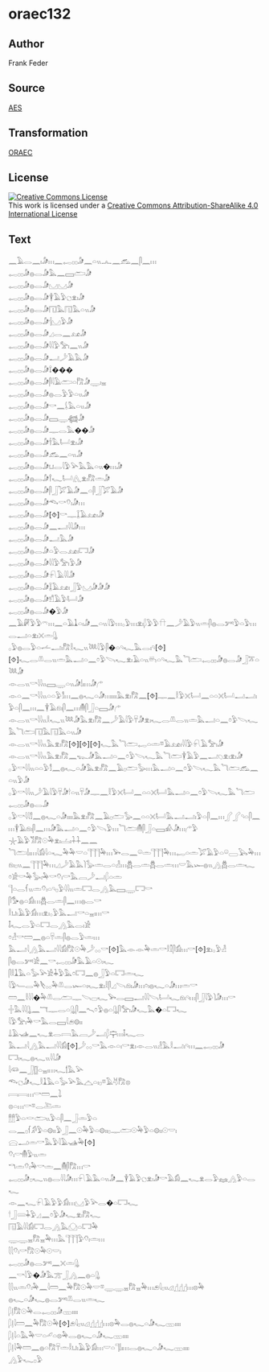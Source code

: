 # oraec132

## Author

Frank Feder

## Source

[AES](https://github.com/simondschweitzer/aes)

## Transformation

[ORAEC](https://oraec.github.io/)

## License

<a rel="license" href="http://creativecommons.org/licenses/by-sa/4.0/"><img alt="Creative Commons License" style="border-width:0" src="https://i.creativecommons.org/l/by-sa/4.0/88x31.png" /></a><br />This work is licensed under a <a rel="license" href="http://creativecommons.org/licenses/by-sa/4.0/">Creative Commons Attribution-ShareAlike 4.0 International License</a>

## Text

𓈖𓄿𓂋𓈖𓏤𓀏𓏥𓈖𓉻𓊪𓊪𓀏𓈖𓏏𓏭𓂜𓈖𓃹𓈖𓋴𓈖𓏥<br>
𓉻𓊪𓊪𓀏𓐍𓂋𓀏𓅓𓈖𓈙𓂧𓀏<br>
𓉻𓊪𓊪𓀏𓐍𓂋𓀏𓈋𓈋𓀏<br>
𓉻𓊪𓊪𓀏𓐍𓂋𓀏𓇉𓄿𓅱𓐎𓁷𓏤𓀏<br>
𓉻𓊪𓊪𓀏𓐍𓂋𓀏𓉔𓅓𓉔𓅓𓏏𓏭𓀏<br>
𓉻𓊪𓊪𓀏𓐍𓂋𓀏𓐪𓈋𓅱𓀏<br>
𓉻𓊪𓊪𓀏𓐍𓂋𓀏𓈎𓂋𓈖𓃭𓀏<br>
𓉻𓊪𓊪𓀏𓐍𓂋𓀏𓇋𓇋𓅱𓅡𓏤𓈖𓏭𓀏<br>
𓉻𓊪𓊪𓀏𓐍𓂋𓀏𓂝𓌳𓄿𓅓𓀏<br>
𓉻𓊪𓊪𓀏𓐍𓂋𓀏𓍏���<br>
𓉻𓊪𓊪𓀏𓐍𓂋𓀏𓋴𓇋𓄿𓂧𓏏𓀗𓀏𓇾𓏤𓈇<br>
𓉻𓊪𓊪𓀏𓐍𓂋𓀏𓐍𓂋𓅱𓅱𓏏𓏭𓀏<br>
𓉻𓊪𓊪𓀏𓐍𓂋𓀏𓎡𓈖𓌰𓅓𓏏𓏭𓀏<br>
𓉻𓊪𓊪𓀏𓐍𓂋𓀏𓈙𓇾𓆉𓀏<br>
𓉻𓊪𓊪𓀏𓐍𓂋𓀏𓊃𓂋𓅓��𓀏<br>
𓉻𓊪𓊪𓀏𓐍𓂋𓀏𓌂𓅓𓂡𓁷𓏤𓀏<br>
𓉻𓊪𓊪𓀏𓐍𓂋𓀏𓃹𓈖𓏏𓏭𓀏<br>
𓉻𓊪𓊪𓀏𓐍𓂋𓀏𓂓𓂋𓇋𓅱𓅪𓅓𓅓𓏏𓏭�𓏥𓀏<br>
𓉻𓊪𓊪𓀏𓐍𓂋𓀏𓍙𓆑𓂡𓂽𓁷𓏤𓀗𓏛𓀏<br>
𓉻𓊪𓊪𓀏𓐍𓂋𓀏𓋴𓃀𓅯𓄿𓀏𓈖𓏏𓋴𓃀𓅯𓄿𓀏<br>
𓉻𓊪𓊪𓀏𓐍𓂋𓀏𓆞𓎡𓄣𓏤𓀏𓏥<br>
𓉻𓊪𓊪𓀏𓐍𓂋𓀏[⯑]𓎡𓊃𓆼𓄿𓃭𓏤𓀏<br>
𓉻𓊪𓊪𓀏𓐍𓂋𓀏𓈖𓂝𓇋𓇋𓀏𓏥<br>
𓉻𓊪𓊪𓀏𓐍𓂋𓀏𓂝𓅓𓀏<br>
𓉻𓊪𓊪𓀏𓐍𓂋𓀏𓏏𓅱𓂋𓃭𓏤𓉐𓀏<br>
𓉻𓊪𓊪𓀏𓐍𓂋𓀏𓇋𓇋𓅱𓅡𓏤𓅱𓀏<br>
𓉻𓊪𓊪𓀏𓐍𓂋𓀏𓍯𓄿𓇋𓇋𓀏<br>
𓉻𓊪𓊪𓀏𓐍𓂋𓀏𓆼𓄿𓃭𓏤𓃀𓅱𓈋𓀏𓀏𓀏<br>
𓉻𓊪𓊪𓀏𓐍𓂋𓀏𓀸𓄿𓅱𓂡𓀏<br>
𓉻𓊪𓊪𓀏𓐍𓂋𓀏�𓅱𓀏<br>
𓈖𓄿𓏞𓅱𓅱𓍼𓏥𓈖𓏏𓄿𓍞𓏏𓏤𓀏𓈖𓏏𓏭𓇋𓅱𓏥𓂂𓅱𓏥𓁷𓏤𓆄𓅱𓅱𓎅𓈖𓌳𓄿𓅱𓏭𓏛𓋴𓐍𓂋𓀒𓅱𓏏𓅱𓏥𓂋𓂝𓏏𓁷𓏤𓏴𓏛𓊮<br>
𓂂𓅱𓐍𓂋𓅱𓏏𓌡𓂝𓏤𓀗𓎛𓆑𓏭𓆙𓇋𓅱𓋴�𓏏𓄹𓆑𓅓𓂋𓏤𓄹[⯑][⯑]𓆑𓂋𓌨𓂋𓏭𓏛𓅓𓂝𓏏𓈖𓏌𓅱𓌪𓆑𓁷𓏤𓄿𓏏𓏭𓄦𓏏𓄹𓆑𓅓𓆓𓂧𓉻𓊪𓊪𓀏𓐍𓂋𓀏𓃀𓎁𓏏𓆙𓀏<br>
𓁹𓂋𓏭𓎡𓇋𓇋𓏭𓈙𓇾𓏏𓏭𓀏𓌃𓏤𓏥𓀏𓂐<br>
𓁹𓏏𓈖𓎡𓇋𓇋𓏭𓏏𓏏𓅱𓀾𓏥𓈖𓐍𓆑𓏏𓀏𓏥𓏤𓏤𓏤𓏤𓅓𓁷𓏤𓀗𓈖[⯑]𓊃𓈖𓎛𓅱𓏴𓂡𓈖𓏏𓏏𓏴𓂡𓂝𓂝𓏤𓅱𓏏𓋴𓈖𓏥𓈖𓇉𓄿𓁶𓏤𓋴𓈖𓏥𓄟𓋴𓃀𓏏𓈙𓀏𓂐<br>
𓁹𓂋𓏭𓎡𓇋𓇋𓏭𓎛𓆑𓏭𓆙𓀏𓅓𓁷𓏤𓀗𓈖𓌳𓄿𓇋𓅱𓄜𓀏𓁷𓏤𓆑𓂋𓌨𓂋𓏭𓏛𓅓𓂝𓏏𓈖𓏌𓅱𓌪𓆑𓅓𓆓𓂧𓉔𓅓𓉔𓅓𓏏𓏭𓀏<br>
𓁹𓂋𓏭𓎡𓇋𓇋𓏭𓅓𓁷𓏤𓀗[⯑][⯑][⯑]𓆑𓅓𓆓𓂧𓉻𓏏𓏛𓎼𓄿𓃭𓏤𓇋𓇋𓅱𓍯𓄿𓅡𓏤𓀏<br>
𓁹𓂋𓏭𓎡𓇋𓇋𓏭𓅓𓁷𓏤𓀗𓈖𓆊𓀏𓅓𓂝𓏏𓈖𓏌𓅱𓌪𓆑𓅓𓆓𓂧𓇉𓄿𓅱𓈖𓂝𓆇𓁷𓏤𓁷𓏤𓀏<br>
𓂂𓅱𓎡𓇋𓇋𓏭𓏏𓏏𓅱𓀾𓈖𓐍𓆑𓏏𓀏𓅓𓁷𓏤𓀗𓈖𓄿𓊪𓂧𓅭𓏥𓅓𓂝𓏏𓈖𓏌𓅱𓌪𓆑𓅓𓆓𓂧𓃹𓈖𓏏𓏭𓅱𓀏<br>
𓂂𓅱𓎡𓇋𓇋𓏭𓌳𓄿𓇋𓅱𓄜𓀏𓎗𓏏𓏭𓄜𓀏𓊃𓈖𓎛𓅱𓏴𓂡𓈖𓏏𓏏𓏴𓂡𓅓𓂝𓏏𓈖𓏌𓅱𓌪𓆑𓅓𓆓𓂧𓉻𓊪𓊪𓀏𓐍𓂋𓀏<br>
𓂂𓅱𓎡𓇋𓇋𓀾𓈖𓐍𓆑𓏏𓀏𓏤𓏤𓏤𓏤𓅓𓁷𓏤𓀗𓈖𓄿𓊪𓂧𓅭𓈖𓏏𓏏𓏴𓂡𓅓𓂝𓂝𓏤𓅱𓏏𓋴𓈖𓏥𓂾𓂾𓄹𓏏𓋴𓈖𓏥𓇉𓄿𓁶𓏤𓋴𓈖𓏥𓀏𓅓𓂝𓏏𓈖𓏌𓅱𓌪𓅱𓏥𓆓𓂧𓄟𓋴𓃀𓏏𓈙𓀉𓀏𓏥𓂐𓅱<br>
𓇼𓄿𓅱𓀢𓀗𓇳𓅆𓁷𓏤𓐟𓏤𓇑𓇑𓈖𓈖<br>
𓆓𓂧𓌃𓏤𓏥𓇋𓀁𓇋𓏏𓆑𓅆𓅆𓎟𓏏𓊹𓊹𓊹𓅆𓏥𓅨𓂋𓈖𓏖𓏛𓊹𓊹𓊹𓅆𓏥𓉻𓏏𓏛𓅯𓄿𓅱𓏏𓏖𓈀𓅂𓅆𓏥𓁶𓏤𓊪𓏭𓈖𓊹𓊹𓊹𓅆𓏥𓈎𓌳𓄿𓅓𓌙𓅭𓏛𓂋𓏏𓁐𓏥𓆣𓂋𓏛𓆣𓂋𓏛𓏥𓎟𓅓𓆱𓐍𓏭𓂻𓆣𓂋𓏛𓆑<br>
𓏌𓀀𓎡𓅆𓅭𓏤𓅆𓎡𓄣𓏤𓎡𓅓𓐙𓌳𓂝𓆄𓏏𓏛<br>
𓊹𓏏𓂋𓆳𓏭𓏛𓄣𓏤𓏏𓄹𓊪𓅱𓇋𓇋𓏭𓏛𓉐𓂋𓂻𓅓𓈙𓇾𓉐𓎡<br>
𓋴𓅜𓐍𓏏𓀁𓏥𓆣𓂋𓏛𓋴𓈖𓏥𓐍𓂋𓎡<br>
𓎛𓂓𓏤𓄿𓅱𓀁𓏥𓁷𓏤𓂂𓅱𓅓𓂝𓎡𓏏𓈇𓏤𓏥𓎡<br>
𓄤𓆑𓂋𓅱𓏏𓉐𓂋𓂻𓅓𓂋𓏤𓀀<br>
𓏌𓁐𓎡𓏠𓈖𓐍𓏏𓄜𓏛𓋴𓐍𓂋𓅱𓏛𓏥<br>
𓅓𓂝𓇋𓂻𓅓𓂝𓇋𓇋𓀁𓀗𓇳𓅆𓌳𓂂𓂂𓎡[⯑]𓅓𓁹𓁹𓅆𓏛𓎡𓎛𓎿𓋴𓀁𓏥𓎡[⯑]𓁷𓏤𓂂𓅱𓁐<br>
𓋴𓐍𓂋𓀒𓀀𓈖𓎡𓉻𓊪𓊪𓀏𓅓𓄿𓏏𓇳𓏤𓆑<br>
𓋴𓎛𓍞𓅓𓏏𓅭𓅪𓀀𓇓𓅱𓅓𓏌𓉐𓈖𓐍𓃀𓅱𓏏𓉐𓏛𓆑<br>
𓇋𓅱𓄑𓂋𓅆𓌸𓂂𓂂𓅆𓌨𓂋𓆱𓏏𓏤𓆑𓁷𓏤𓎛𓋴𓈎𓌪𓁶𓏤𓀏𓏥𓏌𓏤𓐍𓆑𓏏𓀏𓏥𓏛𓎡<br>
𓏠𓈖𓎛𓇋𓇋�𓅆𓌨𓂋𓂧𓊃𓌪𓊌𓆑𓅨𓂋𓈙𓂝𓇋𓇋𓌪𓂡𓆑𓁶𓏤𓄹𓏥𓋴𓃀𓇋𓅱𓌙𓀏𓏥𓎡<br>
𓏶𓅓𓇋𓇋𓊮𓈖𓄓𓊃𓂋𓏏𓊮𓋴𓈖𓍇𓏌𓅱𓐍𓏏𓊮𓋴𓅡𓏤𓀏𓆑𓅓�𓏏𓉐𓆑<br>
𓇋𓅱𓅡𓏤𓅆𓎡𓅓𓂋𓈙𓇋𓂉𓊗𓏤𓏤<br>
𓍑𓄿𓊛𓈖𓆑𓁷𓂋𓇯𓅓𓐙𓌳𓂝𓆄𓊡𓏥𓄤𓆑𓂋<br>
𓅓𓂝𓇋𓂻𓅓𓂝𓇋𓇋𓀁[⯑]𓌳𓂂𓂂𓎡𓅓𓁹𓏏𓏤𓎡𓁷𓏤𓁹𓂋𓏭𓁐𓅓𓎛𓂝𓏤𓄹𓏥𓈖𓉻𓊪𓊪𓀏<br>
𓉐𓏤𓆑𓐍𓆑𓏭𓇋𓇋𓀏<br>
𓇋𓆛𓈖𓃀𓊅𓏏𓈇𓏤𓏥𓆑𓌀𓅓𓅪<br>
𓆞𓐎𓀏𓆑𓎛𓍞𓅓𓏏𓅭𓅪𓅓𓈏𓏏𓏤𓊪𓎼𓄿𓄃𓀗𓊖<br>
𓇯𓇯𓏥𓎡𓏠𓈖𓍖<br>
𓊖𓏏𓏥𓎡𓎼𓂋𓍅𓏛<br>
𓊽𓊽𓅱𓏏𓎙𓂧𓏭𓅱𓏏𓋴𓈖𓃀𓏛𓅱𓏏<br>
𓂋𓈖𓊪𓆳𓀔𓅱𓏏𓊗𓏤𓏤𓅱𓃀𓈖𓇳𓅆𓅱𓏏𓊗𓏤𓏤𓊪𓊃𓂧𓇳𓅆𓅱𓏏𓊗𓏤𓏤𓇳𓎟𓏤<br>
𓈍𓂝𓏛𓎡𓅓𓅱𓇋𓄿𓊛𓅆[⯑]<br>
𓄣𓏤𓎡𓄟𓅱𓏭𓏛<br>
𓎔𓏛𓄣𓏤𓅆𓎡𓏛𓈖𓄟𓋴𓀗𓏥𓎡<br>
𓉻𓊪𓊪𓀏𓊪𓆑𓏭𓐍𓂋𓇋𓇋𓀏𓏥𓍯𓄿𓅓𓏏𓏭𓀏𓈖𓇉𓄿𓅱𓐎𓁷𓏤𓀏𓎡𓄿𓀁𓈖𓆑𓁷𓂋𓅱𓈐𓂻𓅱𓏏𓂋𓆑<br>
𓁹𓈖𓆑𓍯𓄿𓅱𓅱𓀁𓏥𓈋𓅱𓅪𓂋�𓏏𓉐𓆑<br>
𓎗𓃀𓄲𓇓𓅱𓈎𓈖𓏌𓅱𓀏𓆑𓁷𓏤𓀗𓆑<br>
𓉔𓄿𓇋𓇋𓀁𓉐𓂋𓂻𓅓𓈌𓏏𓉐𓅆<br>
𓇾𓇾𓈇𓀗𓈇𓅆𓏥𓅓𓊹𓊹𓊹𓅱𓄣𓏤𓏛𓏥<br>
𓇛𓇛𓄣𓏤𓎡𓀗𓇳𓅆𓇳𓎟𓏤<br>
𓉻𓊪𓊪𓀏𓐍𓂋𓀒𓈖𓏴𓏛𓊮<br>
𓈖𓎡𓇋𓅱�𓀏𓅓𓊄𓃀𓂻𓈖𓐍𓏏𓊮<br>
𓇛𓇛𓏭𓏛𓄣𓏤𓅆𓈖𓇋𓏠𓈖𓅆𓀗𓇳𓅆𓎟𓎼𓇾𓇾𓈇𓀗𓈇𓅆𓏥𓂉𓇋𓊪𓏭𓊒𓊨𓊨𓊨𓏥𓊖𓅆<br>
𓐍𓆑𓏏𓀏𓆑𓐍𓂋𓀒𓌨𓂋𓏭𓏛𓆑<br>
𓆄𓊤𓀗𓇳𓅆𓂋𓉻𓊪𓊪𓀏𓊔𓏤𓏤𓏤𓏤<br>
𓆄𓊤𓇋𓏠𓈖𓅆𓀗𓇳𓅆[⯑]𓂉𓇋𓊪𓏭𓊒𓊨𓊨𓊨𓏥𓊖𓅆𓂋𓐍𓆑𓏏𓀏𓆑𓊔𓏤𓏤𓏤𓏤<br>
𓆄𓊤𓇋𓏏𓅓𓅆𓎟𓏏𓄔𓏏𓊖𓅆𓂋𓐍𓆑𓏏𓀏𓆑𓊔𓏤𓏤𓏤𓏤<br>
𓆄𓊤𓇋𓅆𓏠𓈖𓐍𓏏𓀗𓄜𓏛𓎛𓂓𓏤𓄿𓅱𓀁𓏥𓎟𓏏𓊹𓌃𓏤𓏥𓂋𓐍𓆑𓏏𓀏𓆑𓊔𓏤𓏤𓏤𓏤<br>
𓂻𓅱𓆑𓊪𓅱<br>
